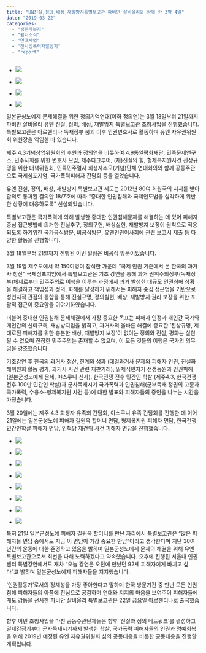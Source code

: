 ```yaml
---
title: "UN진실,정의,배상,재발방지특별보고관 파비안 살비올리와 함께 한 3박 4일"
date: "2019-03-22"
categories: 
  - "생존자복지"
  - "쉼터소식"
  - "연대사업"
  - "전시성폭력재발방지"
  - "report"
---
```


- ![](https://r2.womenandwar.net/2019/03/DSC03401-1024x576.jpg)
    
- ![](https://r2.womenandwar.net/2019/03/DSC03537-1024x576.jpg)
    
- ![](https://r2.womenandwar.net/2019/03/DSC03834-1024x576.jpg)
    
- ![](https://r2.womenandwar.net/2019/03/DSC04066-1024x576.jpg)
    

일본군성노예제 문제해결을 위한 정의기억연대(이하 정의연)는 3월 18일부터 21일까지 파비안 살비올리 유엔 진실, 정의, 배상, 재발방지 특별보고관 초청사업을 진행했습니다. 특별보고관은 아르헨티나 독재정부 붕괴 이후 인권변호사로 활동하며 유엔 자유권위원회 위원장을 역임한 바 있습니다.

제주 4.3기념상업위원회의 후원과 정의연을 비롯하여 4.9통일평화재단, 민족문제연구소, 민주사회를 위한 변호사 모임, 제주다크투어, (재)진실의 힘, 형제복지원사건 진상규명을 위한 대책위원회, 민족민주열사 희생자추모(기념)단체 연대회의와 함께 공동주관으로 국제심포지엄, 국가폭력피해자 간담회 등을 열었습니다.

유엔 진실, 정의, 배상, 재발방지 특별보고관 제도는 2012년 80여 회원국의 지지를 받아 합의로 통과된 결의안 18/7호에 따라 “중대한 인권침해와 국제인도법을 심각하게 위반한 상황에 대응하도록” 신설되었습니다.

특별보고관은 국가폭력에 의해 발생한 중대한 인권침해문제를 해결하는 데 있어 피해자 중심 접근방법에 의거한 진실추구, 정의구현, 배상실현, 재발방지 보장이 원칙으로 적용되도록 하기위한 국가공식방문, 비공식방문, 유엔인권이사회에 관련 보고서 제출 등 다양한 활동을 진행합니다.

3월 18일부터 21일까지 진행된 이번 일정은 비공식 방문이었습니다.

3월 19일 제주도에서 약 150여명이 참석한 가운데 “국제 인권 기준에서 본 한국의 과거사 청산” 국제심포지엄에서 특별보고관은 기조 강연을 통해 과거 권위주의정부(독재정부)체제로부터 민주주의로 이행을 이루는 과정에서 과거 발생한 대규모 인권침해 상황을 해결하고 책임성과 정의, 화해를 달성하기 위해서는 피해자 중심 접근법을 기반으로 성인지적 관점의 통합을 통해 진실규명, 정의실현, 배상, 재발방지 권리 보장을 위한 포괄적 접근이 중요함을 이야기하였습니다.

더불어 중대한 인권침해 문제해결에서 가장 중요한 목표는 피해자 인정과 개인간 국가와 개인간의 신뢰구축, 재발방지임을 밝히고, 과거사의 올바른 해결에 중요한 ‘진상규명, 제대로된 피해자를 위한 충분한 배상, 재발방지 보장’이 없이는 정의와 진실, 평화는 실현될 수 없으며 진정한 민주주의는 존재할 수 없으며, 이 모든 것들의 이행은 국가의 의무임을 강조했습니다.

기조강연 후 한국의 과거사 청산, 한계와 성과 (대일과거사 문제와 피해자 인권, 진실화해위원회 활동 평가, 과거사 사건 관련 재판거래), 일제식민지기 전쟁동원과 인권피해 (일본군성노예제 문제, 야스쿠니 신사), 한국전쟁 전후 민간인 학살 (제주4.3, 한국전쟁 전후 100만 민간인 학살)과 군사독재시기 국가폭력과 인권침해(군부독재 정권의 고문과 국가폭력, 수용소-형제복지원 사건 등)에 대한 발표와 피해자들의 증언을 나누는 시간을 가졌습니다.

3월 20일에는 제주 4.3 희생자 유족회 간담회, 야스쿠니 유족 간담회를 진행한 데 이어 21일에는 일본군성노예 피해자 길원옥 할머니 면담, 형제복지원 피해자 면담, 한국전쟁 민간인학살 피해자 면담, 인혁당 재건위 사건 피해자 면담을 진행했습니다.

- ![](https://r2.womenandwar.net/2019/03/DSC04236-1024x576.jpg)
    
- ![](https://r2.womenandwar.net/2019/03/DSC04243-1024x576.jpg)
    
- ![](https://r2.womenandwar.net/2019/03/DSC04251-1024x576.jpg)
    
- ![](https://r2.womenandwar.net/2019/03/DSC04340-1024x576.jpg)
    
- ![](https://r2.womenandwar.net/2019/03/DSC04412-2-1024x576.jpg)
    
- ![](https://r2.womenandwar.net/2019/03/DSC04456-1024x576.jpg)
    
- ![](https://r2.womenandwar.net/2019/03/DSC04506-1024x576.jpg)
    
- ![](https://r2.womenandwar.net/2019/03/DSC04513-1024x576.jpg)
    

특히 21일 일본군성노예 피해자 길원옥 할머니를 만난 자리에서 특별보고관은 “많은 피해자들 면담 중에서도 지금 이 면담이 가장 중요한 만남”이라고 생각한다며 지난 30여년간의 운동에 대한 존경하고 있음을 밝히며 일본군성노에제 문제의 해결을 위해 유엔 특별보고관으로서 최선을 다해 노력하겠다고 약속했습니다. 오후에 진행된 서울대 인권센터 특별강연에서도 재차 “오늘 강연은 오전에 만났던 92세 피해자에게 바치고 싶다”고 밝히며 일본군성노예제 피해자들을 지지했습니다.

‘인권활동가’로서의 정체성을 가장 좋아한다고 말하며 한국 방문기간 중 만난 모든 인권침해 피해자들의 아픔에 진심으로 공감하며 연대와 지지의 마음을 보여주어 피해자들에게도 감동을 선사한 파비안 살비올리 특별보고관은 22일 금요일 아르헨티나로 출국했습니다.

향후 이번 초청사업을 마친 공동주관단체들은 향후 ‘진실과 정의 네트워크’를 결성하고 일제강점기부터 군사독재시기까지 발생한 학살, 국가폭력 피해자들의 인권과 명예회복을 위해 2019년 예정된 유엔 자유권위원회 심의 공동대응을 비롯한 공동대응을 진행할 계획입니다.
